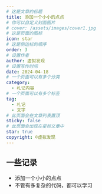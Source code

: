 ```yaml
---
# 这是文章的标题
title: 添加一个小小的点点
# 你可以自定义封面图片
# cover: /assets/images/cover1.jpg
# 这是页面的图标
icon: star
# 这是侧边栏的顺序
order: 3
# 设置作者
author: 虚拟发现
# 设置写作时间
date: 2024-04-18
# 一个页面可以有多个分类
category:
  - 札记内容
# 一个页面可以有多个标签
tag:
  - 札记
  - 文字
# 此页面会在文章列表置顶
sticky: false
# 此页面会出现在星标文章中
star: true
copyright: ©虚拟发现
---
```


##  一些记录
<!-- more -->

- 添加一个小小的点点
- 不管有多复杂的代码，都可以学习
  
  
